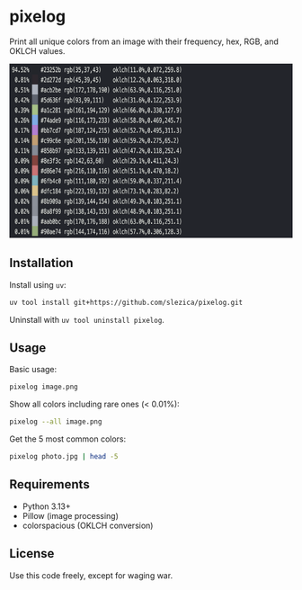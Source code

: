 # pixelog

Print all unique colors from an image with their frequency, hex, RGB, and OKLCH values.

<img width="688" height="310" alt="image" src="assets/demo.png" />

## Installation

Install using `uv`:

```bash
uv tool install git+https://github.com/slezica/pixelog.git
```

Uninstall with `uv tool uninstall pixelog`.

## Usage

Basic usage:

```bash
pixelog image.png
```

Show all colors including rare ones (< 0.01%):

```bash
pixelog --all image.png
```

Get the 5 most common colors:

```bash
pixelog photo.jpg | head -5
```

## Requirements

- Python 3.13+
- Pillow (image processing)
- colorspacious (OKLCH conversion)


## License

Use this code freely, except for waging war.
